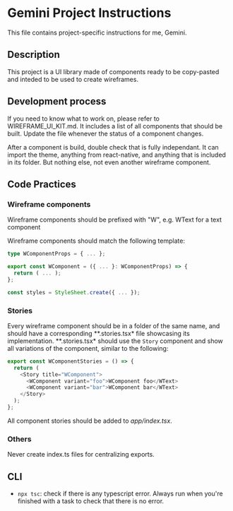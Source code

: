 # Gemini Project Instructions

This file contains project-specific instructions for me, Gemini.

## Description

This project is a UI library made of components ready to be copy-pasted and inteded to be used to create wireframes.

## Development process

If you need to know what to work on, please refer to WIREFRAME_UI_KIT.md. It includes a list of all components that should be built. Update the file whenever the status of a component changes.

After a component is build, double check that is fully independant. It can import the theme, anything from react-native, and anything that is included in its folder. But nothing else, not even another wireframe component.

## Code Practices

### Wireframe components

Wireframe components should be prefixed with "W", e.g. WText for a text component

Wireframe components should match the following template:

```typescript
type WComponentProps = { ... };

export const WComponent = ({ ... }: WComponentProps) => {
  return ( ... );
};

const styles = StyleSheet.create({ ... });
```

### Stories

Every wireframe component should be in a folder of the same name, and should have a corresponding **.stories.tsx\* file showcasing its implementation. **.stories.tsx\* should use the `Story` component and show all variations of the component, similar to the following:

```typescript
export const WComponentStories = () => {
  return (
    <Story title="WComponent">
      <WComponent variant="foo">WComponent foo</WText>
      <WComponent variant="bar">WComponent bar</WText>
    </Story>
  );
};
```

All component stories should be added to _app/index.tsx_.

### Others

Never create index.ts files for centralizing exports.

## CLI

- `npx tsc`: check if there is any typescript error. Always run when you're finished with a task to check that there is no error.
